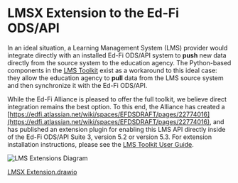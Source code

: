 # LMSX Extension to the Ed-Fi ODS/API

In an ideal situation, a Learning Management System (LMS) provider would integrate directly with an installed Ed-Fi ODS/API system to **push** new data directly from the source system to the education agency. The Python-based components in the [LMS Toolkit](./readme.md) exist as a workaround to this ideal case: they allow the education agency to **pull** data from the LMS source system and then synchronize it with the Ed-Fi ODS/API.

While the Ed-Fi Alliance is pleased to offer the full toolkit, we believe direct integration remains the best option. To this end, the Alliance has created a [https://edfi.atlassian.net/wiki/spaces/EFDSDRAFT/pages/22774016](https://edfi.atlassian.net/wiki/spaces/EFDSDRAFT/pages/22774016), and has published an extension plugin for enabling this LMS API directly inside of the Ed-Fi ODS/API Suite 3, version 5.2 or version 5.3. For extension installation instructions, please see the [LMS Toolkit User Guide](./lms-toolkit-user-guide/readme.md).

![LMS Extensions Diagram](https://edfidocs.blob.core.windows.net/$web/img/edfi-exchange/technology/ed-fi-lms-toolkit/LMSX%20Extension.png)

[LMSX Extension.drawio](https://edfi.atlassian.net/wiki/download/attachments/22500277/LMSX%20Extension?version=1&modificationDate=1673031243807&cacheVersion=1&api=v2)

